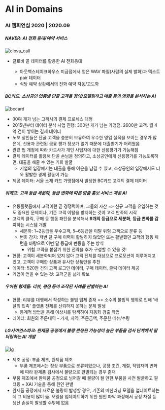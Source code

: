 # AI in Domains

### AI 챔피언십 2020 | 2020.09

##### NAVER: AI 전화 응대/예약 서비스

![clova_call](C:\Users\iloveslowfood\Documents\workspace\iloveTIL\images\clova_call.png)

- 클로바 콜 데이터를 활용한 AI 전화응대

  
  - 아웃백스테이크하우스 미금점에서 얻은 WAV 파일(사람의 실제 발화)과 텍스트 pair 데이터
  - 식당 예약 상황에서의 전화 예약 자동/고도화

##### BC카드: 소상공인 업종별 단골 고객을 정의/모델링하고 매출 등의 영향을 분석하는 AI

![bccard](C:\Users\iloveslowfood\Documents\workspace\iloveTIL\images\bccard.png)

- 30여 개가 넘는 고객사의 결제 프로세스 대행
- 2015년부터 데이터 분석 사업 진행: 300만 개가 넘는 가맹점. 2600만 고객. 월 4억 건이 쌓이는 결제 데이터
- 노포 상인들은 단골 고객을 충분히 보유하여 우수한 영업 실적을 보이는 경우가 많은데, 신용과 관련된 금융 평가 정보가 없기 때문에 대출받기가 어려웠음
- 관련 법 개정에 따라 카드사가 개인 사업자에 대한 신용평가가 가능해짐
- 결제 데이터를 활용해 단골 손님을 정의하고, 소상공인에게 신용평가를 가능토록하면, 대출을 해줄 수 있는 기회 발굴
  - 기업의 입장에서는 대출을 통해 이윤을 남길 수 있고, 소상공인의 입장에서도 더욱 활발한 경제 활동이 가능
- 제공 데이터: 서울 소재 카드 가맹점에서 발생한 BC카드 고객의 결제 데이터

##### 위메프: 고객 등급 세분화, 등급 변화에 따른 맞춤 홍보 서비스 제공 AI

- 유통플랫폼에서 고객이란 곧 경쟁력이며, 그들의 자산 => 신규 고객을 유입하는 것도 중요한 문제이나, 기존 고객 이탈을 방지하는 것이 고객 만족의 시작
- 고객의 클릭, 구매 등 행동 패턴을 분석해서 **9개의 등급으로 세분화**, **등급 변화를 감지**하는 시스템 개발
  - 세분화: 1~2등급을 우수고객, 5~6등급을 이탈 위험 고객으로 분류 등
  - 변화 감지: 저번 달 구매 이력이 활발하지 않았던 또는 활발했던 고객의 행동 패턴을 바탕으로 이번 달 등급에 변동을 주는 방식
    - 위험 고객을 붙잡기 위한 전략을 추가 구성할 수 있을 것!
- 현황: 고객이 세분화되어 있지 않아 고객 전체를 대상으로 프로모션이 이루어지고 있고, 고객이 구매한 상품과 유사한 상품만을 추천
- 데이터: 520만 건의 고객 로그인 데이터, 구매 데이터, 클릭 데이터 제공
- 기업이 얻을 수 있는 것: 고객군을 넓게 확보

##### 우아한 형제들: 리뷰, 평점 등이 조작된 사례를 판별하는 AI

- 현황: 리뷰를 대행해서 작성하는 불법 업체 존재 => 소수의 불법적 행위로 인해 '배달의 민족' 플랫폼 전체를 신뢰하지 못하는 문제 발생
  - 통계적 방법을 통해 이상치를 탐색하여 자동화 검출 작업
- 데이터: 회원의 주문내역 - 가게, 지역, 주문금액, 주문한 메뉴/수량

##### LG사이언스파크: 완제품 공정에서 불량 판정된 가능성이 높은 부품을 검사 단계에서 필터링하는 AI 개발

![lg](C:\Users\iloveslowfood\Documents\workspace\iloveTIL\images\lg.png)

- 제조 공정: 부품 제조, 완제품 제조
  - 부품 제조에서는 정상 부품으로 분류되었으나, 공정 조건, 계절, 작업자의 변화에 따라 완제품 검사에서 불량으로 판별되는 경우 존재
- 부품 제조에서 완제품 공정으로 넘어갈 때 불량이 될 만한 부품을 사전 발굴하고 필터링 + XAI 기술을 통해 원인 판별
- 완제품 공정에서 새로운 불량이 발생할 경우, 기존의 머신러닝 모델을 업데이트하는데 그 비용이 많이 듦. 모델을 업데이트하기 위한 원인 파악 과정에서 공정 차질 등 생산 손실이 발생할 수밖에 없음